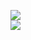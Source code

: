[![](https://img.shields.io/badge/Made%20With-Github%20Spray-lightgrey.svg?style=for-the-badge&logo=github)](https://github.com/Annihil/github-spray#1961)  
[![](https://i.imgur.com/2DrTn0Z.gif)](https://github.com/Annihil/github-spray)